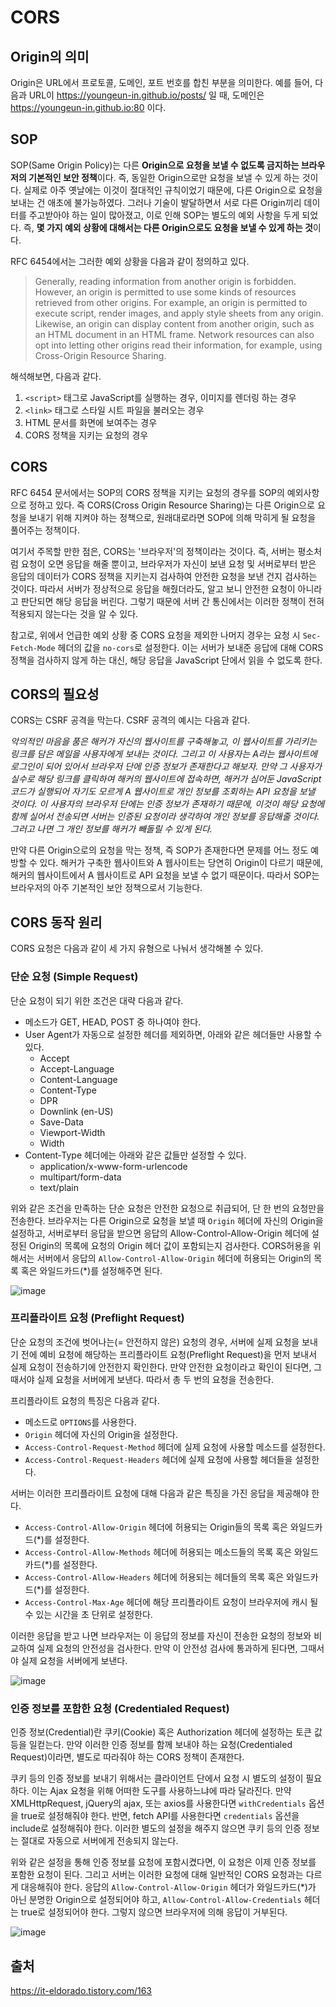 # CORS


## Origin의 의미
Origin은 URL에서 프로토콜, 도메인, 포트 번호를 합친 부분을 의미한다.
예를 들어, 다음과 URL이 https://youngeun-in.github.io/posts/ 일 때, 도메인은 https://youngeun-in.github.io:80 이다.

## SOP
SOP(Same Origin Policy)는 다른 **Origin으로 요청을 보낼 수 없도록 금지하는 브라우저의 기본적인 보안 정책**이다. 즉, 동일한 Origin으로만 요청을 보낼 수 있게 하는 것이다. 실제로 아주 옛날에는 이것이 절대적인 규칙이었기 때문에, 다른 Origin으로 요청을 보내는 건 애초에 불가능하였다. 그러나 기술이 발달하면서 서로 다른 Origin끼리 데이터를 주고받아야 하는 일이 많아졌고, 이로 인해 SOP는 별도의 예외 사항을 두게 되었다. 즉, **몇 가지 예외 상황에 대해서는 다른 Origin으로도 요청을 보낼 수 있게 하는 것**이다.

RFC 6454에서는 그러한 예외 상황을 다음과 같이 정의하고 있다.
> Generally, reading information from another origin is forbidden. However, an origin is permitted to use some kinds of resources retrieved from other origins. For example, an origin is permitted to execute script, render images, and apply style sheets from any origin. Likewise, an origin can display content from another origin, such as an HTML document in an HTML frame. Network resources can also opt into letting other origins read their information, for example, using Cross-Origin Resource Sharing.

해석해보면, 다음과 같다.
1. `<script>` 태그로 JavaScript를 실행하는 경우, 이미지를 렌더링 하는 경우
2. `<link>` 태그로 스타일 시트 파일을 불러오는 경우
3. HTML 문서를 화면에 보여주는 경우
4. CORS 정책을 지키는 요청의 경우

## CORS
RFC 6454 문서에서는 SOP의 CORS 정책을 지키는 요청의 경우를 SOP의 예외사항으로 정하고 있다.
즉 CORS(Cross Origin Resource Sharing)는 다른 Origin으로 요청을 보내기 위해 지켜야 하는 정책으로, 원래대로라면 SOP에 의해 막히게 될 요청을 풀어주는 정책이다.

여기서 주목할 만한 점은, CORS는 '브라우저'의 정책이라는 것이다. 즉, 서버는 평소처럼 요청이 오면 응답을 해줄 뿐이고, 브라우저가 자신이 보낸 요청 및 서버로부터 받은 응답의 데이터가 CORS 정책을 지키는지 검사하여 안전한 요청을 보낸 건지 검사하는 것이다. 따라서 서버가 정상적으로 응답을 해줬더라도, 알고 보니 안전한 요청이 아니라고 판단되면 해당 응답을 버린다. 그렇기 때문에 서버 간 통신에서는 이러한 정책이 전혀 적용되지 않는다는 것을 알 수 있다.

참고로, 위에서 언급한 예외 상황 중 CORS 요청을 제외한 나머지 경우는 요청 시 `Sec-Fetch-Mode` 헤더의 값을 `no-cors`로 설정한다. 이는 서버가 보내준 응답에 대해 CORS 정책을 검사하지 않게 하는 대신, 해당 응답을 JavaScript 단에서 읽을 수 없도록 한다.

## CORS의 필요성
CORS는 CSRF 공격을 막는다. CSRF 공격의 예시는 다음과 같다.

*악의적인 마음을 품은 해커가 자신의 웹사이트를 구축해놓고, 이 웹사이트를 가리키는 링크를 담은 메일을 사용자에게 보내는 것이다. 그리고 이 사용자는 A라는 웹사이트에 로그인이 되어 있어서 브라우저 단에 인증 정보가 존재한다고 해보자. 만약 그 사용자가 실수로 해당 링크를 클릭하여 해커의 웹사이트에 접속하면, 해커가 심어둔 JavaScript 코드가 실행되어 자기도 모르게 A 웹사이트로 개인 정보를 조회하는 API 요청을 보낼 것이다. 이 사용자의 브라우저 단에는 인증 정보가 존재하기 때문에, 이것이 해당 요청에 함께 실어서 전송되면 서버는 인증된 요청이라 생각하여 개인 정보를 응답해줄 것이다. 그러고 나면 그 개인 정보를 해커가 빼돌릴 수 있게 된다.*

만약 다른 Origin으로의 요청을 막는 정책, 즉 SOP가 존재한다면 문제를 어느 정도 예방할 수 있다. 해커가 구축한 웹사이트와 A 웹사이트는 당연히 Origin이 다르기 때문에, 해커의 웹사이트에서 A 웹사이트로 API 요청을 보낼 수 없기 때문이다. 따라서 SOP는 브라우저의 아주 기본적인 보안 정책으로서 기능한다.

## CORS 동작 원리
CORS 요청은 다음과 같이 세 가지 유형으로 나눠서 생각해볼 수 있다.

### 단순 요청 (Simple Request)
단순 요청이 되기 위한 조건은 대략 다음과 같다.

* 메소드가 GET, HEAD, POST 중 하나여야 한다.
* User Agent가 자동으로 설정한 헤더를 제외하면, 아래와 같은 헤더들만 사용할 수 있다.
  -  Accept
  -  Accept-Language
  -  Content-Language
  -  Content-Type
  -  DPR
  -  Downlink (en-US)
  -  Save-Data
  -  Viewport-Width
  -  Width
* Content-Type 헤더에는 아래와 같은 값들만 설정할 수 있다.
  -  application/x-www-form-urlencode
  -  multipart/form-data
  -  text/plain
  
위와 같은 조건을 만족하는 단순 요청은 안전한 요청으로 취급되어, 단 한 번의 요청만을 전송한다. 브라우저는 다른 Origin으로 요청을 보낼 때 `Origin` 헤더에 자신의 Origin을 설정하고, 서버로부터 응답을 받으면 응답의 Allow-Control-Allow-Origin 헤더에 설정된 Origin의 목록에 요청의 Origin 헤더 값이 포함되는지 검사한다.
CORS허용을 위해서는 서버에서 응답의 `Allow-Control-Allow-Origin` 헤더에 허용되는 Origin의 목록 혹은 와일드카드(*)를 설정해주면 된다.

![image](https://user-images.githubusercontent.com/46465928/156704026-6e1e9b39-be86-4f1c-b3de-f2ace73875ac.png)

### 프리플라이트 요청 (Preflight Request)
단순 요청의 조건에 벗어나는(= 안전하지 않은) 요청의 경우, 서버에 실제 요청을 보내기 전에 예비 요청에 해당하는 프리플라이트 요청(Preflight Request)을 먼저 보내서 실제 요청이 전송하기에 안전한지 확인한다. 만약 안전한 요청이라고 확인이 된다면, 그때서야 실제 요청을 서버에게 보낸다. 따라서 총 두 번의 요청을 전송한다.

프리플라이트 요청의 특징은 다음과 같다.
* 메소드로 `OPTIONS`를 사용한다.
* `Origin` 헤더에 자신의 Origin을 설정한다.
* `Access-Control-Request-Method` 헤더에 실제 요청에 사용할 메소드를 설정한다.
* `Access-Control-Request-Headers` 헤더에 실제 요청에 사용할 헤더들을 설정한다.

서버는 이러한 프리플라이트 요청에 대해 다음과 같은 특징을 가진 응답을 제공해야 한다.
* `Access-Control-Allow-Origin` 헤더에 허용되는 Origin들의 목록 혹은 와일드카드(*)를 설정한다.
* `Access-Control-Allow-Methods` 헤더에 허용되는 메소드들의 목록 혹은 와일드카드(*)를 설정한다.
* `Access-Control-Allow-Headers` 헤더에 허용되는 헤더들의 목록 혹은 와일드카드(*)를 설정한다.
* `Access-Control-Max-Age` 헤더에 해당 프리플라이트 요청이 브라우저에 캐시 될 수 있는 시간을 초 단위로 설정한다.

이러한 응답을 받고 나면 브라우저는 이 응답의 정보를 자신이 전송한 요청의 정보와 비교하여 실제 요청의 안전성을 검사한다. 만약 이 안전성 검사에 통과하게 된다면, 그때서야 실제 요청을 서버에게 보낸다.

![image](https://user-images.githubusercontent.com/46465928/156704230-72975f55-9c28-4551-a9be-6f9feac9df87.png)

###  인증 정보를 포함한 요청 (Credentialed Request)
인증 정보(Credential)란 쿠키(Cookie) 혹은 Authorization 헤더에 설정하는 토큰 값 등을 일컫는다. 만약 이러한 인증 정보를 함께 보내야 하는 요청(Credentialed Request)이라면, 별도로 따라줘야 하는 CORS 정책이 존재한다.

쿠키 등의 인증 정보를 보내기 위해서는 클라이언트 단에서 요청 시 별도의 설정이 필요하다. 이는 Ajax 요청을 위해 어떠한 도구를 사용하느냐에 따라 달라진다. 만약 XMLHttpRequest, jQuery의 ajax, 또는 axios를 사용한다면 `withCredentials` 옵션을 true로 설정해줘야 한다. 반면, fetch API를 사용한다면 `credentials` 옵션을 include로 설정해줘야 한다. 이러한 별도의 설정을 해주지 않으면 쿠키 등의 인증 정보는 절대로 자동으로 서버에게 전송되지 않는다.

위와 같은 설정을 통해 인증 정보를 요청에 포함시켰다면, 이 요청은 이제 인증 정보를 포함한 요청이 된다. 그리고 서버는 이러한 요청에 대해 일반적인 CORS 요청과는 다르게 대응해줘야 한다. 응답의 `Allow-Control-Allow-Origin` 헤더가 와일드카드(*)가 아닌 분명한 Origin으로 설정되어야 하고, `Allow-Control-Allow-Credentials` 헤더는 true로 설정되어야 한다. 그렇지 않으면 브라우저에 의해 응답이 거부된다.

![image](https://user-images.githubusercontent.com/46465928/156704495-c27a244f-1a70-4c59-96f2-9e0a374e791a.png)

## 출처
https://it-eldorado.tistory.com/163

